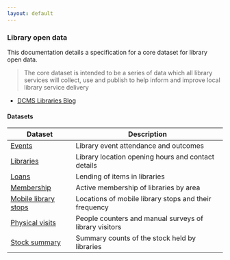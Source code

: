```yaml
---
layout: default
---
```


### Library open data

This documentation details a specification for a core dataset for library open data.

> The core dataset is intended to be a series of data which all library services will collect, use and publish to help inform and improve local library service delivery
- [DCMS Libraries Blog](https://dcmslibraries.blog.gov.uk/2019/09/06/libraries-and-open-data/)

#### Datasets

| Dataset | Description |
| ------ | ----------- |
| [Events](./events) | Library event attendance and outcomes |
| [Libraries](./libraries) | Library location opening hours and contact details |
| [Loans](./loans) | Lending of items in libraries |
| [Membership](./membership) | Active membership of libraries by area |
| [Mobile library stops](./mobile-library-stops) | Locations of mobile library stops and their frequency |
| [Physical visits](./physical-visits) | People counters and manual surveys of library visitors |
| [Stock summary](./stock-summary) | Summary counts of the stock held by libraries |
